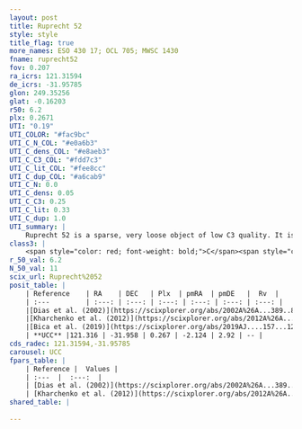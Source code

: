 ```yaml
---
layout: post
title: Ruprecht 52
style: style
title_flag: true
more_names: ESO 430 17; OCL 705; MWSC 1430
fname: ruprecht52
fov: 0.207
ra_icrs: 121.31594
de_icrs: -31.95785
glon: 249.35256
glat: -0.16203
r50: 6.2
plx: 0.2671
UTI: "0.19"
UTI_COLOR: "#fac9bc"
UTI_C_N_COL: "#e0a6b3"
UTI_C_dens_COL: "#e8aeb3"
UTI_C_C3_COL: "#fdd7c3"
UTI_C_lit_COL: "#fee8cc"
UTI_C_dup_COL: "#a6cab9"
UTI_C_N: 0.0
UTI_C_dens: 0.05
UTI_C_C3: 0.25
UTI_C_lit: 0.33
UTI_C_dup: 1.0
UTI_summary: |
    Ruprecht 52 is a sparse, very loose object of low C3 quality. It is poorly studied in the literature, with no articles listed in the last 6 years.<br><br><span style="color: #99180f; font-weight: bold;">Warning: </span>contains less than 25 stars with <i>P>0.5</i> estimated.
class3: |
    <span style="color: red; font-weight: bold;">C</span><span style="color: red; font-weight: bold;">C</span>
r_50_val: 6.2
N_50_val: 11
scix_url: Ruprecht%2052
posit_table: |
    | Reference    | RA    | DEC   | Plx  | pmRA  | pmDE   |  Rv  |
    | :---         | :---: | :---: | :---: | :---: | :---: | :---: |
    |[Dias et al. (2002)](https://scixplorer.org/abs/2002A%26A...389..871D) | 121.287 | -31.967 | -- | -3.01 | -0.23 | -- |
    |[Kharchenko et al. (2012)](https://scixplorer.org/abs/2012A%26A...543A.156K) | 121.305 | -31.97 | -- | 1.0 | 1.19 | -- |
    |[Bica et al. (2019)](https://scixplorer.org/abs/2019AJ....157...12B) | 121.297 | -31.967 | -- | -- | -- | -- |
    | **UCC** |121.316 | -31.958 | 0.267 | -2.124 | 2.92 | -- | 
cds_radec: 121.31594,-31.95785
carousel: UCC
fpars_table: |
    | Reference |  Values |
    | :---  |  :---:  |
    | [Dias et al. (2002)](https://scixplorer.org/abs/2002A%26A...389..871D) | `E(B-V)=0.87, Dist=2177.0, Age=8.2` |
    | [Kharchenko et al. (2012)](https://scixplorer.org/abs/2012A%26A...543A.156K) | `e_bv=0.208, distance=1609, log_age=8.55` |
shared_table: |
    
---
```

